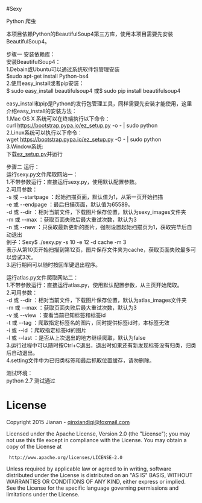 #Sexy

Python 爬虫

本项目依赖Python的BeautifulSoup4第三方库，使用本项目需要先安装BeautifulSoup4。

步骤一 安装依赖库：<br>
安装BeautifulSoup4：<br>
1.Debain或Ubuntu可以通过系统软件包管理安装<br>
	$sudo apt-get install Python-bs4 <br>
2.使用easy_install或者pip安装：<br>
	$ sudo easy_install beautifulsoup4
	或$ sudo pip install beautifulsoup4

easy_install和pip是Python的发行包管理工具，同样需要先安装才能使用，这里介绍easy_install的安装方法：<br>
1.Mac OS X 系统可以在终端执行以下命令：<br>
	curl https://bootstrap.pypa.io/ez_setup.py -o - | sudo python <br>
2.Linux系统可以执行以下命令：<br>
	wget https://bootstrap.pypa.io/ez_setup.py -O - | sudo python <br>
3.Window系统:<br>
	下载[ez_setup.py](https://bootstrap.pypa.io/ez_setup.py)并运行 <br>

步骤二 运行：<br>
运行sexy.py文件爬取网站一：<br>
1.不带参数运行：直接运行sexy.py，使用默认配置参数。<br>
2.可用参数：<br>
	-s 或 --startpage ：起始扫描页面，默认值为1，从第一页开始扫描<br>
	-e 或 --endpage ：最后扫描页面，默认值为65589。<br>
	-d 或 --dir ：相对当前文件，下载图片保存位置，默认为sexy_images文件夹<br>
	-m 或 --max ：获取页面失败后最大重试次数，默认为3<br>
	-n 或 --new ：只获取最新更新的图片，强制设置起始扫描页为1，获取完毕后自动退出<br>
例子：Sexy$ ./sexy.py -s 10 -e 12 -d cache -m 3 <br>
	表示从第10页开始扫描到第12页，图片保存文件夹为cache，获取页面失败最多可以尝试3次。<br>
3.运行期间可以随时按回车键退出程序。<br>

运行atlas.py文件爬取网站二：<br>
1.不带参数运行：直接运行atlas.py，使用默认配置参数，从主页开始爬取。<br>
2.可用参数：<br>
	-d 或 --dir ：相对当前文件，下载图片保存位置，默认为atlas_images文件夹<br>
	-m 或 --max ：获取页面失败后最大重试次数，默认为3<br>
	-v 或 --view ：查看当前已知标签和标签id<br>
	-t 或 --tag ：爬取指定标签名的图片，同时提供标签id时，本标签无效<br>
	-i 或 --id ：爬取指定标签id的图片<br>
	-l 或 --last ：是否从上次退出的地方继续爬取，默认为false<br>
3.运行过程中可以随时按Ctrl+C退出，退出时如果还有新发现标签没有归类，归类后自动退出。<br>
4.setting文件中为已归类标签和最后抓取位置缓存，请勿删除。<br>

测试环境：<br>
	python 2.7 测试通过<br>

# License

   Copyright 2015 Jianan - qinxiandiqi@foxmail.com

   Licensed under the Apache License, Version 2.0 (the "License");
   you may not use this file except in compliance with the License.
   You may obtain a copy of the License at

     http://www.apache.org/licenses/LICENSE-2.0

   Unless required by applicable law or agreed to in writing, software
   distributed under the License is distributed on an "AS IS" BASIS,
   WITHOUT WARRANTIES OR CONDITIONS OF ANY KIND, either express or implied.
   See the License for the specific language governing permissions and
   limitations under the License.
